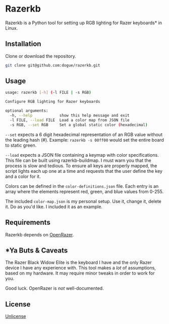 # Razerkb

Razerkb is a Python tool for setting up RGB lighting for Razer keyboards* in Linux.

## Installation

Clone or download the repository.

```bash
git clone git@github.com:dogue/razerkb.git
```

## Usage

```bash
usage: razerkb [-h] (-l FILE | -s RGB)

Configure RGB lighting for Razer keyboards

optional arguments:
  -h, --help            show this help message and exit
  -l FILE, --load FILE  Load a color map from JSON file
  -s RGB, --set RGB     Set a global static color (hexadecimal)
```

`--set` expects a 6 digit hexadecimal representation of an RGB value without the leading hash (#). Example: `razerkb -s 00ff00` would set the entire board to static green.

`--load` expects a JSON file containing a keymap with color specifications. This file can be built using razerkb-buildmap. I must warn you that the process is slow and tedious. To ensure all keys are properly mapped, the script lights each up one at a time and requests that the user define the key and a color for it.

Colors can be defined in the `color-definitions.json` file. Each entry is an array where the elements represent red, green, and blue values from 0-255.

The included `color-map.json` is my personal setup. Use it, change it, delete it. Do as you'd like. I included it as an example.

## Requirements
Razerkb depends on [OpenRazer](https://openrazer.github.io/).

## *Ya Buts & Caveats
The Razer Black Widow Elite is the keyboard I have and the only Razer device I have any experience with. This tool makes a *lot* of assumptions, based on my hardware. It may require minor tweaks in order to work for you.

Good luck. OpenRazer is *not* well-documented.

## License
[Unlicense](https://choosealicense.com/licenses/unlicense/)
